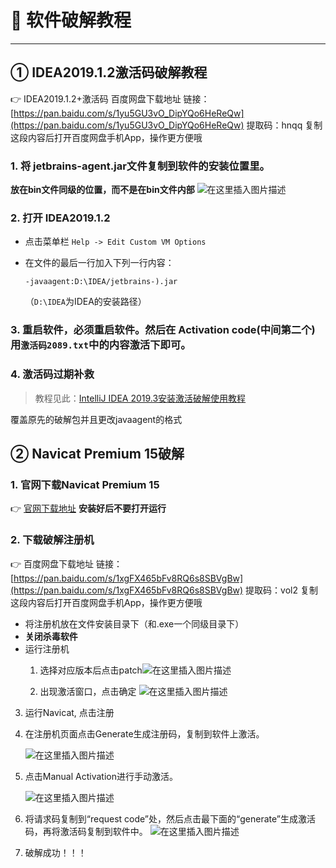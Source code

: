 # 🎉 软件破解教程

---



## ① IDEA2019.1.2激活码破解教程

:point_right: IDEA2019.1.2+激活码 百度网盘下载地址
链接：[https://pan.baidu.com/s/1yu5GU3vO_DipYQo6HeReQw](https://pan.baidu.com/s/1yu5GU3vO_DipYQo6HeReQw) 
提取码：hnqq 
复制这段内容后打开百度网盘手机App，操作更方便哦

### 1. 将 jetbrains-agent.jar文件复制到软件的安装位置里。
**放在bin文件同级的位置，而不是在bin文件内部**
![在这里插入图片描述](https://img-blog.csdnimg.cn/20200216220432104.png?x-oss-process=image/watermark,type_ZmFuZ3poZW5naGVpdGk,shadow_10,text_aHR0cHM6Ly9ibG9nLmNzZG4ubmV0L3FxXzQxMTMzOTg2,size_16,color_FFFFFF,t_70)

### 2. 打开 IDEA2019.1.2
- 点击菜单栏 `Help -> Edit Custom VM Options` 
- 在文件的最后一行加入下列一行内容：

	`-javaagent:D:\IDEA/jetbrains-).jar`

	（`D:\IDEA`为IDEA的安装路径）

### 3. 重启软件，必须重启软件。然后在 Activation code(中间第二个)用`激活码2089.txt`中的内容激活下即可。

### 4. 激活码过期补救

> 教程见此：[IntelliJ IDEA 2019.3安装激活破解使用教程](https://www.cnblogs.com/leton/p/12037696.html)

覆盖原先的破解包并且更改javaagent的格式



## ② Navicat Premium 15破解

### 1. 官网下载Navicat Premium 15
:point_right: [官网下载地址](http://www.navicat.com.cn/download/navicat-premium)
**安装好后不要打开运行**

### 2. 下载破解注册机
:point_right:  百度网盘下载地址
链接：[https://pan.baidu.com/s/1xgFX465bFv8RQ6s8SBVgBw](https://pan.baidu.com/s/1xgFX465bFv8RQ6s8SBVgBw) 
提取码：vol2 
复制这段内容后打开百度网盘手机App，操作更方便哦

- 将注册机放在文件安装目录下（和.exe一个同级目录下）
- **关闭杀毒软件**
- 运行注册机
  1. 选择对应版本后点击patch![在这里插入图片描述](https://img-blog.csdnimg.cn/20200216193813714.png?x-oss-process=image/watermark,type_ZmFuZ3poZW5naGVpdGk,shadow_10,text_aHR0cHM6Ly9ibG9nLmNzZG4ubmV0L3FxXzQxMTMzOTg2,size_16,color_FFFFFF,t_70)
  
   
  
  2. 出现激活窗口，点击确定
     ![在这里插入图片描述](https://img-blog.csdnimg.cn/20200216193927336.png?x-oss-process=image/watermark,type_ZmFuZ3poZW5naGVpdGk,shadow_10,text_aHR0cHM6Ly9ibG9nLmNzZG4ubmV0L3FxXzQxMTMzOTg2,size_16,color_FFFFFF,t_70)



3. 运行Navicat, 点击注册



4. 在注册机页面点击Generate生成注册码，复制到软件上激活。

   ![在这里插入图片描述](https://img-blog.csdnimg.cn/20200216194112953.png?x-oss-process=image/watermark,type_ZmFuZ3poZW5naGVpdGk,shadow_10,text_aHR0cHM6Ly9ibG9nLmNzZG4ubmV0L3FxXzQxMTMzOTg2,size_16,color_FFFFFF,t_70)



5. 点击Manual Activation进行手动激活。

   ![在这里插入图片描述](https://img-blog.csdnimg.cn/20200216194154774.png?x-oss-process=image/watermark,type_ZmFuZ3poZW5naGVpdGk,shadow_10,text_aHR0cHM6Ly9ibG9nLmNzZG4ubmV0L3FxXzQxMTMzOTg2,size_16,color_FFFFFF,t_70)

   

6. 将请求码复制到“request code”处，然后点击最下面的“generate”生成激活码，再将激活码复制到软件中。
   ![在这里插入图片描述](https://img-blog.csdnimg.cn/20200216194316594.png?x-oss-process=image/watermark,type_ZmFuZ3poZW5naGVpdGk,shadow_10,text_aHR0cHM6Ly9ibG9nLmNzZG4ubmV0L3FxXzQxMTMzOTg2,size_16,color_FFFFFF,t_70)



7. 破解成功！！！

